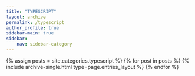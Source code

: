 ```yaml
---
title: "TYPESCRIPT"
layout: archive
permalink: /typescript
author_profile: true
sidebar-main: true
sidebar:
    nav: sidebar-category
---
```


{% assign posts = site.categories.typescript %}
{% for post in posts %} {% include archive-single.html type=page.entries_layout %} {% endfor %}
